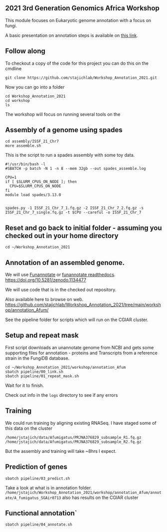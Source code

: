 ## 2021 3rd Generation Genomics Africa Workshop

This module focuses on Eukaryotic genome annotation with a focus on fungi.

A basic presentation on annotation steps is available on [this link](resource/presentation_1.pdf).

## Follow along

To checkout a copy of the code for this project you can do this on the cmdline

```
git clone https://github.com/stajichlab/Workshop_Annotation_2021.git
```

Now you can go into a folder
```
cd Workshop_Annotation_2021
cd workshop
ls
```

The workshop will focus on running several tools on the

## Assembly of a genome using spades

```
cd assembly/ISSF_21_Chr7
more assemble.sh
```
This is the script to run a spades assembly with some toy data.
```
#!/usr/bin/bash -l
#SBATCH -p batch -N 1 -n 8 --mem 32gb --out spades_assemble.log

CPU=1
if [ $SLURM_CPUS_ON_NODE ]; then
  CPU=$SLURM_CPUS_ON_NODE
fi
module load spades/3.13.0


spades.py -1 ISSF_21_Chr_7_1.fq.gz -2 ISSF_21_Chr_7_2.fq.gz -s ISSF_21_Chr_7_single.fq.gz -t $CPU --careful -o ISSF_21_Chr_7
```

## Reset and go back to initial folder - assuming you checked out in your home directory
`cd ~/Workshop_Annotation_2021`

## Annotation of an assembled genome.

We will use [Funannotate](https://github.com/nextgenusfs/funannotate/) or [funannotate readthedocs](https://funannotate.readthedocs.io/en/latest/). https://doi.org/10.5281/zenodo.1134477

We will use code that is in the checked out repository.

Also available here to browse on web.
https://github.com/stajichlab/Workshop_Annotation_2021/tree/main/workshop/annotation_Afum/

See the pipeline folder for scripts which will run on the CGIAR cluster.

## Setup and repeat mask

First script downloads an unannotate genome from NCBI and gets some supporting files for annotation - proteins and Transcripts from a reference strain in the FungiDB database.

```
cd ~/Workshop_Annotation_2021/workshop/annotation_Afum
sbatch pipeline/00_link.sh
sbatch pipeline/01_repeat_mask.sh
```
Wait for it to finish.

Check out info in the `logs` directory to see if any errors

## Training

We could run training by aligning existing RNASeq.  I have staged some of this data on the cluster
```
/home/jstajich/data/Afumigatus/PRJNA376829_subsample_R1.fq.gz
/home/jstajich/data/Afumigatus/PRJNA376829_subsample_R2.fq.gz
```
But the assembly and training will take ~8hrs I expect.

## Prediction of genes
```
sbatch pipeline/03_predict.sh
```

Take a look at what is in annotation folder.
`/home/jstajich/Workshop_Annotation_2021/workshop/annotation_Afum/annotate/A_fumigatus_SGAir0713` also has results on the CGIAR cluster

## Functional annotation`

```
sbatch pipeline/04_annotate.sh
```
